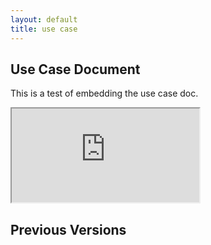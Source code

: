 ```yaml
---
layout: default
title: use case
---
```


## Use Case Document

This is a test of embedding the use case doc.

<iframe src="https://docs.google.com/document/d/e/2PACX-1vRHjg0XK1d0VVbkrwUGbt7GE2jB-KYAQu_B7DVbOGaQ-SAhoA-0B4vXQkYuAqLxYO573Zcft8ISwPT8/pub?embedded=true"></iframe>


## Previous Versions
